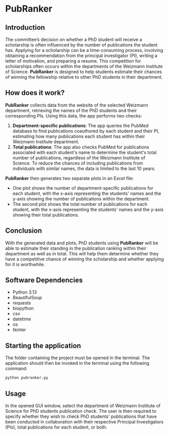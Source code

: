 # PubRanker
## Introduction
The committee’s decision on whether a PhD student will receive a scholarship is often influenced by the number of publications the student has. Applying for a scholarship can be a time-consuming process, involving obtaining a recommendation from the principal investigator (PI), writing a letter of motivation, and preparing a resume. This competition for scholarships often occurs within the departments of the Weizmann Institute of Science. **PubRanker** is designed to help students estimate their chances of winning the fellowship relative to other PhD students in their department.

## How does it work?
**PubRanker** collects data from the website of the selected Weizmann department, retrieving the names of the PhD students and their corresponding PIs. Using this data, the app performs two checks:

1. **Department-specific publications**: The app queries the PubMed database to find publications coauthored by each student and their PI, estimating how many publications each student has within their Weizmann Institute department.
2. **Total publications**: The app also checks PubMed for publications associated with each student's name to determine the student's total number of publications, regardless of the Weizmann Institute of Science. To reduce the chances of including publications from individuals with similar names, the data is limited to the last 10 years.

**PubRanker** then generates two separate plots in an Excel file:
- One plot shows the number of department-specific publications for each student, with the x-axis representing the students' names and the y-axis showing the number of publications within the department.
- The second plot shows the total number of publications for each student, with the x-axis representing the students' names and the y-axis showing their total publications.

## Conclusion
With the generated data and plots, PhD students using **PubRanker** will be able to estimate their standing in the publication ranking within their department as well as in total. This will help them determine whether they have a competitive chance of winning the scholarship and whether applying for it is worthwhile.

## Software Dependencies

- Python 3.13
- BeautifulSoup
- requests
- biopython
- csv
- datetime
- os
- tkinter

## Starting the application
The folder containing the project must be opened in the terminal. The application should then be invoked in the terminal using the following command:
```bash
python pubranker.py
```
## Usage
In the opened GUI window, select the department of Weizmann Institute of Science for PhD students publication check.
The user is then required to specify whether they wish to check PhD students' publications that have been conducted in collaboration with their respective Principal Investigators (PIs), total publications for each student, or both.

